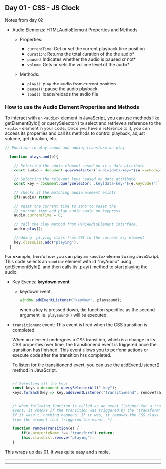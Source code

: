 
## Day 01 - CSS - JS Clock 
Notes from day 02

- Audio Elements: HTMLAudioElement Properties and Methods
    - Properties: 
        - ```currentTime```: Get or set the current playback time position
        - ```duration```: Returns the total duration of the the audio*
        - ```paused```: Indicates whether the audio is paused or not*
        - ```volume```: Gets or sets the volume level of the audio*

    - Methods: 
        - ```play()```: play the audio from current position
        - ```pause()```: pause the audio playback
        - ```load()```: loads/reloads the audio file 

### How to use the Audio Element Properties and Methods
To interact with an ```<audio>``` element in JavaScript, you can use methods like getElementById() or querySelector() to select and retrieve a reference to the ```<audio>``` element in your code. Once you have a reference to it, you can access its properties and call its methods to control playback, adjust volume, get duration, etc.
```javascript
// Function to play sound and adding transform on play

  function playsound(e){

    // Selecting the audio element based on it's data attribute
    const audio = document.querySelector(`audio[data-key="${e.keyCode}"]`);

    // Selecting the relevant keys baased on data attribute
    const key = document.querySelector(`.key[data-key="${e.keyCode}"]`)

    // checks if the matching audio element exists
    if(!audio) return 

    // reset the current time to zero to reset the 
    // current time and play audio again on keypress
    audio.currentTime = 0; 

    // call the play method from HTMLAudioElement interface.
    audio.play();

    //adding .playing class from CSS to the current key element
    key.classList.add("playing"); 
  }
```
For example, here's how you can play an ```<audio>``` element using JavaScript:
This code selects an  ```<audio>``` element with id "myAudio" using getElementById(), and then calls its .play() method to start playing the audio.

- Key Events: **keydown event**
    - keydown event
        ```javascript
        window.addEventListener("keydown", playsound);
        ```  
        when a key is pressed down, the function specified as the second argument .ie. ```playsound()``` will be executed.
        
- ```transitionend``` event: This event is fired when the CSS transition is completed. 
    
    When an element undergoes a CSS transition, which is a change in its CSS properties over time, the transitionend event is triggered once the transition has finished. This event allows you to perform actions or execute code after the transition has completed.

    To listen for the transitionend event, you can use the addEventListener() method in JavaScript.
    ```javascript

    // Selecting all the keys
    const keys = document.querySelectorAll(".key");
    keys.forEach(key => key.addEventListener("transitionend", removeTransition));
   
   
   /* when following function is called as an event listener for a transitionend
    event, it checks if the transition was triggered by the "transform" property. 
    If it wasn't, nothing happens. If it was, it removes the CSS class "playing" 
    from the element that triggered the event. */

    function removeTransition(e) {
        if(e.propertyName !== "transform") return;
        this.classList.remove("playing");
    }

    ```

This wraps up day 01. It was quite easy and simple. 


*** 
---
